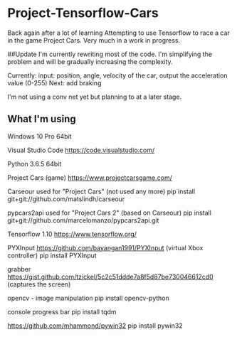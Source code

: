 # Project-Tensorflow-Cars

Back again after a lot of learning
Attempting to use Tensorflow to race a car in the game Project Cars. Very much in a work in progress.

##Update
I'm currently rewriting most of the code. I'm simplifying the problem and will be gradually increasing the complexity.

Currently: input: position, angle, velocity of the car, output the acceleration value (0-255)
Next: add braking

I'm not using a conv net yet but planning to at a later stage.

## What I'm using

Windows 10 Pro 64bit

Visual Studio Code https://code.visualstudio.com/

Python 3.6.5 64bit

Project Cars (game) https://www.projectcarsgame.com/

Carseour used for "Project Cars" (not used any more)
pip install git+git://github.com/matslindh/carseour

pypcars2api used for "Project Cars 2" (based on Carseour)
pip install git+git://github.com/marcelomanzo/pypcars2api.git

Tensorflow 1.10 https://www.tensorflow.org/

PYXInput https://github.com/bayangan1991/PYXInput (virtual Xbox controller) 
pip install PYXInput

grabber https://gist.github.com/tzickel/5c2c51ddde7a8f5d87be730046612cd0 (captures the screen)

opencv - image manipulation
pip install opencv-python

console progress bar
pip install tqdm





https://github.com/mhammond/pywin32
pip install pywin32